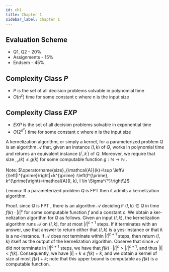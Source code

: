 ```yaml
---
id: ch1
title: Chapter 1
sidebar_label: Chapter 1
---
```


## Evaluation Scheme 

* Q1, Q2 - 20%
* Assignments - 15%
* Endsem - 45%
  
## Complexity Class $P$

* $P$ is the set of all decision problems solvable in polynomial time 
* $O(n^c)$ time for some constant c where n is the input size

## Complexity Class $EXP$

* $EXP$ is the set of all decision problems solvable in exponential time 
* $O(2^{n^c})$ time for some constant c where n is the input size 


A kernelization algorithm, or simply a kernel, for a parameterized problem $Q$ is an algorithm $\mathcal{A}$ that, given an instance $(I, k)$ of $Q,$ works in polynomial time and returns an equivalent
instance $\left(I^{\prime}, k^{\prime}\right)$ of $Q .$ Moreover, we require that size $_{\mathcal{A}}(k) \leq g(k)$ for some
computable function $g : \mathbb{N} \rightarrow \mathbb{N}$ .

Note: $\operatorname{size}_{\mathcal{A}}(k)=\sup \left\\{\left|I^{\prime}\right|+k^{\prime} :\left(I^{\prime}, k^{\prime}\right)=\mathcal{A}(I, k), I \in \Sigma^{*}\right\\}$

Lemma: If a parameterized problem $Q$ is FPT then it admits a kernelization algorithm.

Proof. since $Q$ is $\mathrm{FPT}$ , there is an algorithm $\mathcal{A}$ deciding if $(I, k) \in Q$ in time
$f(k) \cdot|I|^{c}$ for some computable function $f$ and a constant $c .$ We obtain a ker-
nelization algorithm for $Q$ as follows. Given an input $(I, k),$ the kernelization
algorithm runs $\mathcal{A}$ on $(I, k),$ for at most $|I|^{c+1}$ steps. If it terminates with an answer, use that answer to return either that $(I, k)$ is a yes-instance or that
it is a no-instance. If $\mathcal{A}$ does not terminate within $|I|^{c+1}$ steps, then return
$(I, k)$ itself as the output of the kernelization algorithm. Observe that since
$\mathcal{A}$ did not terminate in $|I|^{c+1}$ steps, we have that $f(k) \cdot|I|^{c}>|I|^{c+1},$ and thus $|I|<f(k) .$ Consequently, we have $|I|+k \leq f(k)+k,$ and we obtain a
kernel of size at most $f(k)+k ;$ note that this upper bound is computable as $f(k)$ is a computable function.
